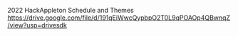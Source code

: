 2022 HackAppleton Schedule and Themes
https://drive.google.com/file/d/191qEiWwcQypbpO2T0L9qPOAOp4QBwnqZ/view?usp=drivesdk
